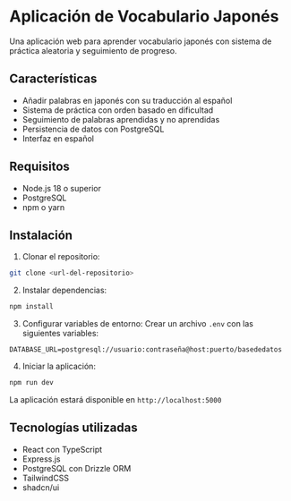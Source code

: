 # Aplicación de Vocabulario Japonés

Una aplicación web para aprender vocabulario japonés con sistema de práctica aleatoria y seguimiento de progreso.

## Características

- Añadir palabras en japonés con su traducción al español
- Sistema de práctica con orden basado en dificultad
- Seguimiento de palabras aprendidas y no aprendidas
- Persistencia de datos con PostgreSQL
- Interfaz en español

## Requisitos

- Node.js 18 o superior
- PostgreSQL
- npm o yarn

## Instalación

1. Clonar el repositorio:
```bash
git clone <url-del-repositorio>
```

2. Instalar dependencias:
```bash
npm install
```

3. Configurar variables de entorno:
Crear un archivo `.env` con las siguientes variables:
```
DATABASE_URL=postgresql://usuario:contraseña@host:puerto/basededatos
```

4. Iniciar la aplicación:
```bash
npm run dev
```

La aplicación estará disponible en `http://localhost:5000`

## Tecnologías utilizadas

- React con TypeScript
- Express.js
- PostgreSQL con Drizzle ORM
- TailwindCSS
- shadcn/ui
